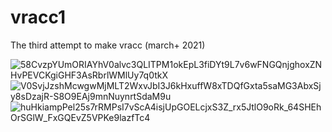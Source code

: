 # vracc1

The third attempt to make vracc (march+ 2021)

![58CvzpYUmORIAYhV0alvc3QLITPM1okEpL3fiDYt9L7v6wFNGQnjghoxZNHvPEVCKgiGHF3AsRbrlWMlUy7q0tkX](https://user-images.githubusercontent.com/93991365/166136213-f822754d-8dfb-470a-b3f0-1e7ebaf4956f.jpg)
![V0SvjJzshMcwgwMjMLT2WxvJbI3J6kHxuffW8xTDQfGxta5saMG3AbxSjy8sDzajR-S8O9EAj9mnNuynrtSdaM9u](https://user-images.githubusercontent.com/93991365/166136216-c5e3f836-41b5-451d-881e-47a41a5a6c3c.jpg)
![huHkiampPel25s7rRMPsI7vScA4isjUpGOELcjxS3Z_rx5JtlO9oRk_64SHEhOrSGlW_FxGQEvZ5VPKe9lazfTc4](https://user-images.githubusercontent.com/93991365/166136218-8899f890-c7ac-47ff-832d-503cba0b5c14.jpg)
